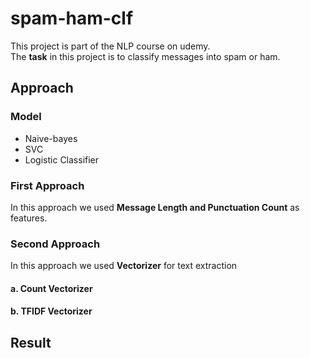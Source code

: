 # spam-ham-clf
This project is part of the NLP course on udemy.\
The <b>task</b> in this project is to classify messages into spam or ham.

## Approach
### Model
<ul>
  <li>Naive-bayes</li>
  <li>SVC</li>
  <li>Logistic Classifier</li>
</ul>

### First Approach 
In this approach we used <b>Message Length and Punctuation Count</b> as features.

### Second Approach
In this approach we used <b>Vectorizer</b> for text extraction 
#### a. Count Vectorizer
#### b. TFIDF Vectorizer

## Result
